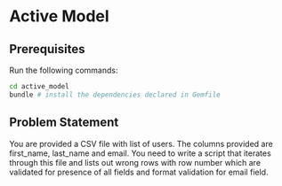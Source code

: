 # Active Model

## Prerequisites

Run the following commands:

```bash
cd active_model
bundle # install the dependencies declared in Gemfile
```

## Problem Statement

You are provided a CSV file with list of users. The columns provided are first_name, last_name and email. You need to write a script that iterates through this file and lists out wrong rows with row number which are validated for presence of all fields and format validation for email field.
